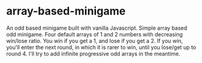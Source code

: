 # array-based-minigame
An odd based minigame built with vanilla Javascript. 
Simple array based odd minigame. Four default arrays of 1 and 2 numbers with decreasing win/lose ratio. You win if you get a 1, and lose if you get a 2. If you win, you'll enter the next round, in which it is rarer to win, until you lose/get up to round 4.
I'll try to add infinite progressive odd arrays in the meantime.  